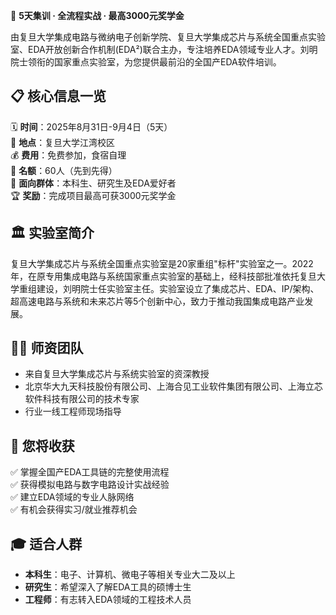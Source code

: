 🚀 **5天集训 · 全流程实战 · 最高3000元奖学金**

由复旦大学集成电路与微纳电子创新学院、复旦大学集成芯片与系统全国重点实验室、EDA开放创新合作机制(EDA²)联合主办，专注培养EDA领域专业人才。刘明院士领衔的国家重点实验室，为您提供最前沿的全国产EDA软件培训。

## 📋 核心信息一览

🗓️ **时间**：2025年8月31日-9月4日（5天）  
📍 **地点**：复旦大学江湾校区  
💰 **费用**：免费参加，食宿自理  
👥 **名额**：60人（先到先得）  
🎯 **面向群体**：本科生、研究生及EDA爱好者  
🏆 **奖励**：完成项目最高可获3000元奖学金

## 🏛️ 实验室简介

复旦大学集成芯片与系统全国重点实验室是20家重组"标杆"实验室之一。2022年，在原专用集成电路与系统国家重点实验室的基础上，经科技部批准依托复旦大学重组建设，刘明院士任实验室主任。实验室设立了集成芯片、EDA、IP/架构、超高速电路与系统和未来芯片等5个创新中心，致力于推动我国集成电路产业发展。

## 👨‍🏫 师资团队
- 来自复旦大学集成芯片与系统实验室的资深教授
- 北京华大九天科技股份有限公司、上海合见工业软件集团有限公司、上海立芯软件科技有限公司的技术专家
- 行业一线工程师现场指导

## 🎯 您将收获
✅ 掌握全国产EDA工具链的完整使用流程  
✅ 获得模拟电路与数字电路设计实战经验  
✅ 建立EDA领域的专业人脉网络  
✅ 有机会获得实习/就业推荐机会

## 🎓 适合人群
- **本科生**：电子、计算机、微电子等相关专业大二及以上
- **研究生**：希望深入了解EDA工具的硕博士生  
- **工程师**：有志转入EDA领域的工程技术人员 